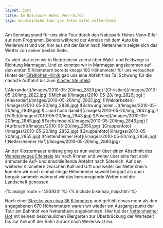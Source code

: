 ```yaml
---
layout: post
title: Im Naturpark Hohes Venn-Eifel
tags: mountainbike tour gps fotos eifel nettersheim
---
```


Am Sonntag stand für uns eine Tour durch den Naturpark Hohes Venn-Eifel auf dem Programm. Bereits während der Anreise mit dem Auto bis Weilerswist und von hier aus mit der Bahn nach Nettersheim zeigte sich das Wetter von seiner besten Seite.

Zu viert starteten wir in Nettersheim zuerst über Wald- und Feldwege in Richtung Marmagen. Und so konnten wir in Marmagen angekommen auf den ersten 5 Kilometern bereits knapp 100 Höhenmeter für uns verbuchen. Hinter der [Eifelhöhen-Klinik](http://www.eifelhoehen-klinik.de) gab uns eine Abfahrt ins Tal Schwung für die nächste Auffahrt bis zum [Kloster Steinfeld](http://www.kloster-steinfeld.de).

<div class="gallery" markdown="1">
  ![Alexander](/images/2010-05-20/img_2820.jpg)
  ![Christian](/images/2010-05-20/img_2822.jpg)
  ![Michael](/images/2010-05-20/img_2826.jpg)
  ![Alexander](/images/2010-05-20/img_2835.jpg)
  ![Waldarbeiten](/images/2010-05-20/img_2838.jpg)
  ![Schwung holen...](/images/2010-05-20/img_2839.jpg)
  ![...und hoch damit!](/images/2010-05-20/img_2842.jpg)
  ![Füße](/images/2010-05-20/img_2843.jpg)
  ![Posen](/images/2010-05-20/img_2845.jpg)
  ![Fachsimpeln](/images/2010-05-20/img_2846.jpg)
  ![Aufbruch](/images/2010-05-20/img_2850.jpg)
  ![Gruppenfoto](/images/2010-05-20/img_2852.jpg)
  ![Gruppenfoto](/images/2010-05-20/img_2855.jpg)
  ![Nettersheimer Hof](/images/2010-05-20/img_2858.jpg)
  ![Nettersheimer Hof](/images/2010-05-20/img_2860.jpg)
</div>

An der Klostermauer entlang ging es nun weiter über einen Abschnitt des [Wanderweges Eifelsteig](http://www.eifelsteig.de) bis nach Rinnen und weiter über eine fast alpin anmutende Auf- und anschließende Abfahrt nach Sötenich. Auf den weiteren Kilometern zwischen Kall und Urft und weiter bis Nettersheim konnten wir noch einmal einige Höhenmeter sowohl bergauf als auch bergab sammeln während wir das hervorragende Wetter und die Landschaft genossen.

{% assign route = '493934' %}
{% include bikemap_map.html %}

Nach einer [Strecke von etwa 36 Kilometern](http://www.bikemap.net/route/493934) und gefühlt etwas mehr als den angegebenen 670 Höhenmetern waren wir wieder am Ausgangspunkt der Tour am Bahnhof von Nettersheim angekommen. Hier lud der [Nettersheimer Hof](http://www.nettersheimerhof.de) mit seinem beschaulichen Biergarten zur Überbrückung der Wartezeit bis zur Ankunft der Bahn zurück nach Weilerswist ein.
